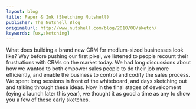 ```yaml
---
layout: blog
title: Paper & Ink (Sketching Nutshell)
publisher: The Nutshell Blog
originalurl: http://www.nutshell.com/blog/2010/08/sketch/
keywords: [ux,sketching]
---
```


What does building a brand new CRM for medium-sized businesses look like? Way before pushing our first pixel, we listened to people recount their frustrations with CRMs on the market today. We had long discussions about how we wanted to both empower sales people to do their job more efficiently, and enable the business to control and codify the sales process. We spent long sessions in front of the whiteboard, and days sketching out and talking through these ideas. Now in the final stages of development (eying a launch later this year), we thought it as good a time as any to show you a few of those early sketches.